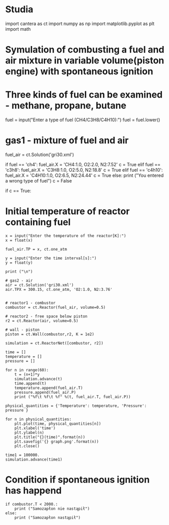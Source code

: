 # Studia

import cantera as ct
import numpy as np
import matplotlib.pyplot as plt
import math

# Symulation of combusting a fuel and air mixture in variable volume(piston engine) with spontaneous ignition

# Three kinds of fuel can be examined - methane, propane, butane
fuel = input("Enter a type of fuel (CH4/C3H8/C4H10):")
fuel = fuel.lower()


# gas1 - mixture of fuel and air
fuel_air = ct.Solution('gri30.xml')

if fuel == 'ch4':
    fuel_air.X = 'CH4:1.0, O2:2.0, N2:7.52'
    c = True
elif fuel == 'c3h8':
    fuel_air.X = 'C3H8:1.0, O2:5.0, N2:18.8'
    c = True
elif fuel == 'c4h10':
    fuel_air.X = 'C4H10:1.0, O2:6.5, N2:24.44'
    c = True
else:
    print ("You entered a wrong type of fuel")
    c = False
       
        
if c == True:
    
# Initial temperature of reactor containing fuel    
    x = input("Enter the temperature of the reactor[K]:")
    x = float(x)
    
    fuel_air.TP = x, ct.one_atm
    
    y = input("Enter the time interval[s]:")
    y = float(y)
    
    print ("\n")
    
    # gas2 - air
    air = ct.Solution('gri30.xml')
    air.TPX = 300.15, ct.one_atm, 'O2:1.0, N2:3.76'


    # reactor1 - combustor
    combustor = ct.Reactor(fuel_air, volume=0.5)

    # reactor2 - free space below piston
    r2 = ct.Reactor(air, volume=0.5)

    # wall - piston
    piston = ct.Wall(combustor,r2, K = 1e2)

    simulation = ct.ReactorNet([combustor, r2])
    
    time = []
    temperature = []
    pressure = []
    
    for n in range(60):
        t = (n+1)*y
        simulation.advance(t)
        time.append(t)
        temperature.append(fuel_air.T)
        pressure.append(fuel_air.P)
        print ("%f\t %f\t %f" %(t, fuel_air.T, fuel_air.P))
        
    physical_quantities = {'Temperature': temperature, 'Pressure': pressure }

    for n in physical_quantities:
        plt.plot(time, physical_quantities[n])
        plt.xlabel('time')
        plt.ylabel(n)
        plt.title("{}(time)".format(n))
        plt.savefig('{} graph.png'.format(n))
        plt.close()
        
    time1 = 100000.
    simulation.advance(time1)

# Condition if spontaneous ignition has happend     
    if combustor.T < 2000.:        
        print ("Samozapłon nie nastąpił")
    else:
        print ("Samozapłon nastąpił")

